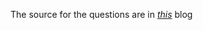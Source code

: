 The source for the questions are in [*this*](https://techtfq.com/blog/practice-writing-sql-queries-using-real-dataset) blog
